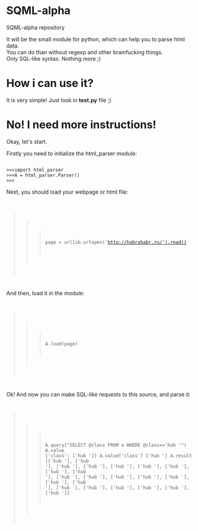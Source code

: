 SQML-alpha
==========

SQML-alpha repository


It will be the small module for python, which can help you to parse html data.<br>
You can do than without regexp and other brainfucking things. <br>
Only SQL-like syntax. Nothing more ;)<br>

How i can use it?
=================

It is very simple! Just look in <b>test.py</b> file ;)


No! I need more instructions!
=============================

Okay, let's start.

Firstly you need to initialize the html_parser module:

<code>
>>>import html_parser
>>>A = html_parser.Parser()
>>>
</code>

Next, you should load your webpage or html file:
<code>
>>>page = urllib.urlopen('http://habrahabr.ru/').read()
>>>
</code>

And then, load it in the module:
<code>
>>>A.load(page)
</code>

Ok! And now you can make SQL-like requests to this source, and parse it:
<code>
>>>A.query("SELECT @class FROM a WHERE @class=='hub '")
>>>A.value
{'class': ['hub ']}
>>>A.value['class']
['hub ']
>>>A.result
[['hub '], ['hub '], ['hub '], ['hub '], ['hub '], ['hub '], ['hub '], ['hub '], ['hub '], ['hub '], ['hub '], ['hub '],
 ['hub '], ['hub '], ['hub '], ['hub '], ['hub '], ['hub '], ['hub '], ['hub '], ['hub '], ['hub ']]
>>>
</code>